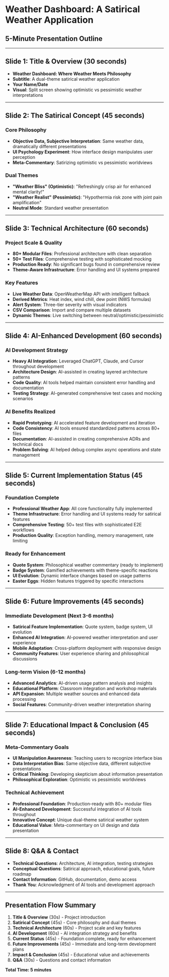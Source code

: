 # Weather Dashboard: A Satirical Weather Application
## 5-Minute Presentation Outline

---

## **Slide 1: Title & Overview (30 seconds)**
- **Weather Dashboard: Where Weather Meets Philosophy**
- **Subtitle**: A dual-theme satirical weather application
- **Your Name/Date**
- **Visual**: Split screen showing optimistic vs pessimistic weather interpretations

---

## **Slide 2: The Satirical Concept (45 seconds)**
### **Core Philosophy**
- **Objective Data, Subjective Interpretation**: Same weather data, dramatically different presentations
- **UI Psychology Experiment**: How interface design manipulates user perception
- **Meta-Commentary**: Satirizing optimistic vs pessimistic worldviews

### **Dual Themes**
- **"Weather Bliss" (Optimistic)**: "Refreshingly crisp air for enhanced mental clarity!"
- **"Weather Realist" (Pessimistic)**: "Hypothermia risk zone with joint pain amplification"
- **Neutral Mode**: Standard weather presentation

---

## **Slide 3: Technical Architecture (60 seconds)**
### **Project Scale & Quality**
- **80+ Modular Files**: Professional architecture with clean separation
- **50+ Test Files**: Comprehensive testing with sophisticated mocking
- **Production Ready**: No significant bugs found in comprehensive review
- **Theme-Aware Infrastructure**: Error handling and UI systems prepared

### **Key Features**
- **Live Weather Data**: OpenWeatherMap API with intelligent fallback
- **Derived Metrics**: Heat index, wind chill, dew point (NWS formulas)
- **Alert System**: Three-tier severity with visual indicators
- **CSV Comparison**: Import and compare multiple datasets
- **Dynamic Themes**: Live switching between neutral/optimistic/pessimistic

---

## **Slide 4: AI-Enhanced Development (60 seconds)**
### **AI Development Strategy**
- **Heavy AI Integration**: Leveraged ChatGPT, Claude, and Cursor throughout development
- **Architecture Design**: AI-assisted in creating layered architecture patterns
- **Code Quality**: AI tools helped maintain consistent error handling and documentation
- **Testing Strategy**: AI-generated comprehensive test cases and mocking scenarios

### **AI Benefits Realized**
- **Rapid Prototyping**: AI accelerated feature development and iteration
- **Code Consistency**: AI tools ensured standardized patterns across 80+ files
- **Documentation**: AI-assisted in creating comprehensive ADRs and technical docs
- **Problem Solving**: AI helped debug complex async operations and state management

---

## **Slide 5: Current Implementation Status (45 seconds)**
### **Foundation Complete**
- **Professional Weather App**: All core functionality fully implemented
- **Theme Infrastructure**: Error handling and UI systems ready for satirical features
- **Comprehensive Testing**: 50+ test files with sophisticated E2E workflows
- **Production Quality**: Exception handling, memory management, rate limiting

### **Ready for Enhancement**
- **Quote System**: Philosophical weather commentary (ready to implement)
- **Badge System**: Gamified achievements with theme-specific reactions
- **UI Evolution**: Dynamic interface changes based on usage patterns
- **Easter Eggs**: Hidden features triggered by specific interactions

---

## **Slide 6: Future Improvements (45 seconds)**
### **Immediate Development (Next 3-6 months)**
- **Satirical Feature Implementation**: Quote system, badge system, UI evolution
- **Enhanced AI Integration**: AI-powered weather interpretation and user experience
- **Mobile Adaptation**: Cross-platform deployment with responsive design
- **Community Features**: User experience sharing and philosophical discussions

### **Long-term Vision (6-12 months)**
- **Advanced Analytics**: AI-driven usage pattern analysis and insights
- **Educational Platform**: Classroom integration and workshop materials
- **API Expansion**: Multiple weather sources and enhanced data processing
- **Social Features**: Community-driven weather interpretation sharing

---

## **Slide 7: Educational Impact & Conclusion (45 seconds)**
### **Meta-Commentary Goals**
- **UI Manipulation Awareness**: Teaching users to recognize interface bias
- **Data Interpretation Bias**: Same objective data, different subjective presentations
- **Critical Thinking**: Developing skepticism about information presentation
- **Philosophical Exploration**: Optimistic vs pessimistic worldviews

### **Technical Achievement**
- **Professional Foundation**: Production-ready with 80+ modular files
- **AI-Enhanced Development**: Successful integration of AI tools throughout
- **Innovative Concept**: Unique dual-theme satirical weather system
- **Educational Value**: Meta-commentary on UI design and data presentation

---

## **Slide 8: Q&A & Contact**
- **Technical Questions**: Architecture, AI integration, testing strategies
- **Conceptual Questions**: Satirical approach, educational goals, future roadmap
- **Contact Information**: GitHub, documentation, demo access
- **Thank You**: Acknowledgment of AI tools and development approach

---

## **Presentation Flow Summary**
1. **Title & Overview** (30s) - Project introduction
2. **Satirical Concept** (45s) - Core philosophy and dual themes
3. **Technical Architecture** (60s) - Project scale and key features
4. **AI Development** (60s) - AI integration strategy and benefits
5. **Current Status** (45s) - Foundation complete, ready for enhancement
6. **Future Improvements** (45s) - Immediate and long-term development plans
7. **Impact & Conclusion** (45s) - Educational value and achievements
8. **Q&A** (30s) - Questions and contact information

**Total Time: 5 minutes** 